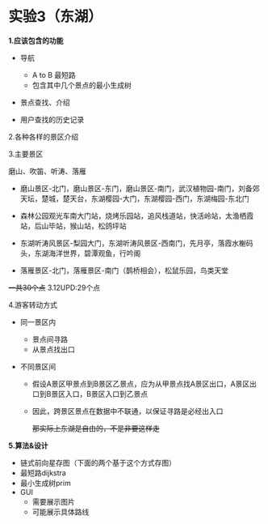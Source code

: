 # 实验3（东湖）

**1.应该包含的功能**

* 导航
  - A to B 最短路
  - 包含其中几个景点的最小生成树

* 景点查找、介绍
* 用户查找的历史记录

2.各种各样的景区介绍

3.主要景区

磨山、吹笛、听涛、落雁

* 磨山景区-北门，磨山景区-东门，磨山景区-南门，武汉植物园-南门，刘备郊天坛，楚城，楚天台，东湖樱园-大门，东湖樱园-西门，东湖梅园-东北门

* 森林公园观光车南大门站，烧烤乐园站，追风栈道站，快活岭站，太渔栖霞站，后山毕站，猴山站，松鸽坪站

* 东湖听涛风景区-梨园大门，东湖听涛风景区-西南门，先月亭，落霞水榭码头，东湖海洋世界，碧潭观鱼，行吟阁

* 落雁景区-北门，落雁景区-南门（鹊桥相会），松鼠乐园，鸟类天堂

~~一共30个点~~
3.12UPD:29个点

4.游客转动方式

* 同一景区内

  - 景点间寻路
  - 从景点找出口

* 不同景区间

  - 假设A景区甲景点到B景区乙景点，应为从甲景点找A景区出口，A景区出口到B景区入口，B景区入口到乙景点

  - 因此，跨景区景点在数据中不联通，以保证寻路是必经出入口

    ~~那实际上东湖是自由的，不是非要这样走~~

**5.算法&设计**

* 链式前向星存图（下面的两个基于这个方式存图）
* 最短路dijkstra
* 最小生成树prim
* GUI
  - 需要展示图片
  - 可能展示具体路线
